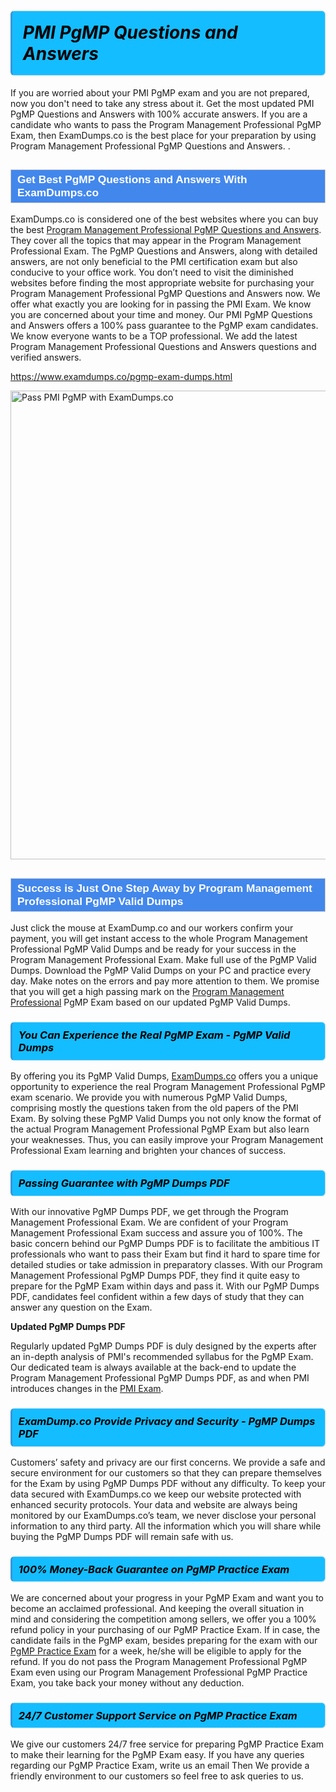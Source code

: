 <h1>                <strong><span style="display: block; color: #000000; background: #14BDFF; border: 0.5px solid #AED6F1; border-left: 3px solid #3498DB; padding: .6em; border-radius: 6px;">                     <em>PMI PgMP <span class="exam_variation">Questions and Answers</span> </em>                </span></strong>            </h1>                        <p>If you are worried about your PMI PgMP exam and you are not prepared, now you don't need to take any stress about it.             Get the most updated PMI PgMP <span class="exam_variation">Questions and Answers</span> with 100% accurate answers. If you are a candidate who wants to pass the             Program Management Professional PgMP Exam, then ExamDumps.co is the best place for your preparation by using Program Management Professional PgMP <span class="exam_variation">Questions and Answers</span>. .</p>                        <h2 style="background: #4287ec; border: 1px solid #cccccc; padding: 5px 10px;">                <span style="color: #ffffff;">                    <span style="font-size: 11pt;">                        <span style="line-height: normal;">                            <span style="font-family: Calibri,sans-serif;">                                <strong>                                    <span style="font-size: 13.0pt;">Get Best PgMP <span class="exam_variation">Questions and Answers</span> With ExamDumps.co</span>                                </strong>                            </span>                        </span>                    </span>                </span>            </h2>                        <p>ExamDumps.co is considered one of the best websites where you can buy the best <a href="https://www.examdumps.co/pgmp-certification-exam-dumps.html">Program Management Professional PgMP <span class="exam_variation">Questions and Answers</span></a>.             They cover all the topics that may appear in the Program Management Professional Exam. The PgMP <span class="exam_variation">Questions and Answers</span>,             along with detailed answers, are not only beneficial to the PMI certification exam but also conducive to your office work.             You don’t need to visit the diminished websites before finding the most appropriate website for purchasing your             Program Management Professional PgMP <span class="exam_variation">Questions and Answers</span> now. We offer what exactly you are looking for in passing the PMI Exam.             We know you are concerned about your time and money. Our PMI PgMP <span class="exam_variation">Questions and Answers</span> offers a 100% pass guarantee to the             PgMP exam candidates. We know everyone wants to be a TOP professional. We add the latest Program Management Professional <span class="exam_variation">Questions and Answers</span> questions and verified answers.</p>                        <p><a href="https://www.examdumps.co/pgmp-exam-dumps.html">https://www.examdumps.co/pgmp-exam-dumps.html</a></p>                        <p><a href="https://www.examdumps.co/"><img src="https://www.examdumps.co//images/banners/big-sale-20-percent-discount-offer-examdumps.jpg" class="postImage" alt="Pass PMI PgMP with ExamDumps.co" width="750"></a></p>                            <h2 style="background: #4287ec; border: 1px solid #cccccc; padding: 5px 10px;">                <span style="color: #ffffff;">                    <span style="font-size: 11pt;">                        <span style="line-height: normal;">                            <span style="font-family: Calibri,sans-serif;">                                <strong>                                    <span style="font-size: 13.0pt;">Success is Just One Step Away by Program Management Professional PgMP <span class="exam_variation2">Valid Dumps</span></span>                                </strong>                            </span>                        </span>                    </span>                </span>            </h2>                        <p>Just click the mouse at ExamDump.co and our workers confirm your payment, you will get instant access to the whole Program Management Professional PgMP <span class="exam_variation2">Valid Dumps</span>             and be ready for your success in the Program Management Professional Exam. Make full use of the PgMP <span class="exam_variation2">Valid Dumps</span>. Download the PgMP <span class="exam_variation2">Valid Dumps</span> on your             PC and practice every day. Make notes on the errors and pay more attention to them. We promise that you will get a high passing mark on the             <a href="https://www.examdumps.co/pgmp-exam-dumps.html">Program Management Professional</a> PgMP Exam based on our updated PgMP <span class="exam_variation2">Valid Dumps</span>.</p>                        <h3>                <strong>                    <span style="display: block; color: #000000; background: #14BDFF; border: 0.5px solid #AED6F1; border-left: 3px solid #3498DB; padding: .6em; border-radius: 6px;">                        <em>You Can Experience the Real PgMP Exam - PgMP <span class="exam_variation2">Valid Dumps</span></em>                    </span>                </strong>            </h3>                        <p>By offering you its PgMP <span class="exam_variation2">Valid Dumps</span>, <a href="https://www.examdumps.co/">ExamDumps.co</a> offers you a unique opportunity to experience the real             Program Management Professional PgMP exam scenario. We provide you with numerous PgMP <span class="exam_variation2">Valid Dumps</span>, comprising mostly             the questions taken from the old papers of the PMI Exam. By solving these PgMP <span class="exam_variation2">Valid Dumps</span> you not only know the format of the actual             Program Management Professional PgMP Exam but also learn your weaknesses. Thus, you can easily improve your             Program Management Professional Exam learning and brighten your chances of success.</p>                        <h3>                <strong>                    <span style="display: block; color: #000000; background: #14BDFF; border: 0.5px solid #AED6F1; border-left: 3px solid #3498DB; padding: .6em; border-radius: 6px;">                        <em>Passing Guarantee with PgMP <span class="exam_variation3">Dumps PDF</span></em>                    </span>                </strong>            </h3>                        <p>With our innovative PgMP <span class="exam_variation3">Dumps PDF</span>, we get through the Program Management Professional Exam. We are confident of your Program Management Professional Exam             success and assure you of 100%. The basic concern behind our PgMP <span class="exam_variation3">Dumps PDF</span> is to facilitate the ambitious IT professionals who want to pass their             Exam but find it hard to spare time for detailed studies or take admission in preparatory classes. With our Program Management Professional PgMP <span class="exam_variation3">Dumps PDF</span>, they             find it quite easy to prepare for the PgMP Exam within days and pass it. With our PgMP <span class="exam_variation3">Dumps PDF</span>, candidates feel confident within a few days of             study that they can answer any question on the Exam.</p>                        <p><strong>Updated PgMP <span class="exam_variation3">Dumps PDF</span></strong></p>                        <p>Regularly updated PgMP <span class="exam_variation3">Dumps PDF</span> is duly designed by the experts after an in-depth analysis of PMI's recommended syllabus for the PgMP Exam.             Our dedicated team is always available at the back-end to update the Program Management Professional PgMP <span class="exam_variation3">Dumps PDF</span>,             as and when PMI introduces changes in the <a href="https://www.examdumps.co/pmi-exam-dumps.html">PMI Exam</a>.</p>                        <h3>                <strong>                    <span style="display: block; color: #000000; background: #14BDFF; border: 0.5px solid #AED6F1; border-left: 3px solid #3498DB; padding: .6em; border-radius: 6px;">                        <em>ExamDump.co Provide Privacy and Security - PgMP <span class="exam_variation3">Dumps PDF</span></em>                    </span>                </strong>            </h3>                        <p>Customers’ safety and privacy are our first concerns. We provide a safe and secure environment for our customers so that they can prepare themselves for the Exam by using             PgMP <span class="exam_variation3">Dumps PDF</span> without any difficulty. To keep your data secured with ExamDumps.co we keep our website protected with enhanced security protocols. Your data and website             are always being monitored by our ExamDumps.co’s team, we never disclose your personal information to any third party. All the information which you will share while buying             the PgMP <span class="exam_variation3">Dumps PDF</span> will remain safe with us.</p>                        <h3>                <strong>                    <span style="display: block; color: #000000; background: #14BDFF; border: 0.5px solid #AED6F1; border-left: 3px solid #3498DB; padding: .6em; border-radius: 6px;">                        <em>100% Money-Back Guarantee on PgMP <span class="exam_variation4">Practice Exam</span></em>                    </span>                </strong>            </h3>                        <p>We are concerned about your progress in your PgMP Exam and want you to become an acclaimed professional. And keeping the overall situation in mind and             considering the competition among sellers, we offer you a 100% refund policy in your purchasing of our PgMP <span class="exam_variation4">Practice Exam</span>. If in case, the candidate fails in the             PgMP exam, besides preparing for the exam with our <a href="https://www.examdumps.co/pgmp-exam-dumps.html">PgMP <span class="exam_variation4">Practice Exam</span></a> for a week, he/she will be eligible to apply for the refund. If you do not pass the             Program Management Professional PgMP Exam even using our Program Management Professional PgMP <span class="exam_variation4">Practice Exam</span>, you             take back your money without any deduction.</p>                        <h3>                <strong>                    <span style="display: block; color: #000000; background: #14BDFF; border: 0.5px solid #AED6F1; border-left: 3px solid #3498DB; padding: .6em; border-radius: 6px;">                        <em>24/7 Customer Support Service on PgMP <span class="exam_variation4">Practice Exam</span></em>                    </span>                </strong>            </h3>                        <p>We give our customers 24/7 free service for preparing PgMP <span class="exam_variation4">Practice Exam</span> to make their learning for the PgMP Exam easy. If you have any queries regarding our             PgMP <span class="exam_variation4">Practice Exam</span>, write us an email Then We provide a friendly environment to our customers so feel free to ask queries to us.</p>                    
